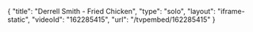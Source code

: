 {
    "title": "Derrell Smith - Fried Chicken",
    "type": "solo",
    "layout": "iframe-static",
    "videoId": "162285415",
    "url": "\/tvpembed\/162285415"
}